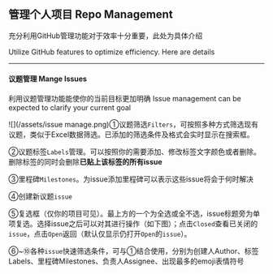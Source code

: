 ## 管理个人项目  Repo Management

充分利用GitHub管理功能对于效率十分重要，此处为具体介绍

Utilize GitHub features to optimize efficiency. Here are details

---

#### 议题管理 Mange Issues

利用议题管理功能能使你的当前目标更加明确  Issue management can be expected to clarify your current goal

![](/assets/issue manage.png)①议题筛选`Filters`，可按照多种方式筛选现有议题，类似于Excel数据筛选。已添加的筛选条件及格式会实时显示在搜索框。

②议题标签`Labels`管理。可以按照你的需要添加、修改标签文字颜色或者删除。删除标签的同时会删除**已贴上该标签的所有issue**

③里程碑`Milestones`。为issue添加里程碑可以表示这些issue将会于何时解决

④创建新议题`issue`

⑤复选框（仅你的项目可见）。最上方的一个为全选或全不选，issue标题旁为单项复选。选择issue之后可以对其进行操作（如下图）；点击`Closed`查看已关闭的`issue`，点击`Open`返回（默认仅显示仍打开`Open`的`issue`）。

⑥~⑩各种`issue`快速筛选条件，可与①结合使用，分别为创建人Author、标签Labels、里程碑Milestones、负责人Assignee、出现最多的emoji表情符号



